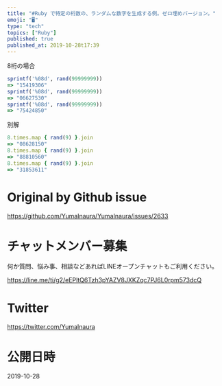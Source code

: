 ```yaml
---
title: "#Ruby で特定の桁数の、ランダムな数字を生成する例。ゼロ埋めバージョン。"
emoji: "🖥"
type: "tech"
topics: ["Ruby"]
published: true
published_at: 2019-10-28t17:39
---
```


8桁の場合

```rb
sprintf('%08d', rand(99999999))
=> "15419306"
sprintf('%08d', rand(99999999))
=> "06627530"
sprintf('%08d', rand(99999999))
=> "75424850"
```

別解

```rb
8.times.map { rand(9) }.join
=> "08628150"
8.times.map { rand(9) }.join
=> "88810560"
8.times.map { rand(9) }.join
=> "31853611"

```

# Original by Github issue

https://github.com/YumaInaura/YumaInaura/issues/2633








<!-- Update From Qiita API -->

# チャットメンバー募集


何か質問、悩み事、相談などあればLINEオープンチャットもご利用ください。

https://line.me/ti/g2/eEPltQ6Tzh3pYAZV8JXKZqc7PJ6L0rpm573dcQ





# Twitter


https://twitter.com/YumaInaura


<!-- Update From Qiita API -->



# 公開日時

2019-10-28
